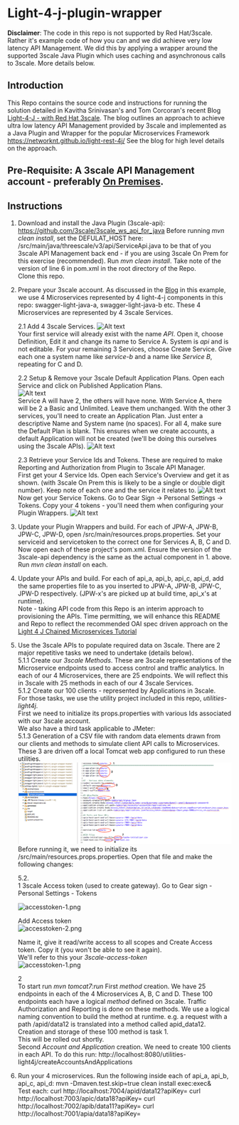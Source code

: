 # Light-4-j-plugin-wrapper

**Disclaimer**: The code in this repo is not supported by Red Hat/3scale. Rather it's example code of how you can and we did achieve very low latency API Management. We did this by applying a wrapper around the supported 3scale Java Plugin which uses caching and asynchronous calls to 3scale. More details below.

## Introduction  
This Repo contains the source code and instructions for running the solution detailed in Kavitha Srinivasan's and Tom Corcoran's recent Blog [Light-4-J - with Red Hat 3scale](http://middlewareblog.redhat.com/2017/07/25/low-latency-api-management-for-microservices-framework-light-4-j-with-red-hat-3scale/). The blog outlines an approach to achieve ultra low latency API Management provided by 3scale and implemented as a Java Plugin and Wrapper for the popular Microservices Framework https://networknt.github.io/light-rest-4j/ See the blog for high level details on the approach.

## Pre-Requisite: A 3scale API Management account - preferably [On Premises](https://support.3scale.net/guides/infrastructure/onpremises20-installation).  

## Instructions
1. Download and install the Java Plugin (3scale-api): https://github.com/3scale/3scale_ws_api_for_java
   Before running *mvn clean install*, set the DEFULAT_HOST here: /src/main/java/threescale/v3/api/ServiceApi.java to be that of you 3scale API Management back end - if you are using 3scale On Prem for this exercise (recommended).
   Run *mvn clean install*.
   Take note of the version of line 6 in pom.xml in the root directory of the Repo.  
   Clone this repo.

2. Prepare your 3scale account.
As discussed in the [Blog](http://middlewareblog.redhat.com/2017/07/25/low-latency-api-management-for-microservices-framework-light-4-j-with-red-hat-3scale/) in this example, we use 4 Microservices represented by 4 light-4-j components in this repo: swagger-light-java-a, swagger-light-java-b etc. These 4 Microservices are represented by 4 3scale Services.  
	  
	2.1 Add 4 3scale Services. ![Alt text](https://github.com/tnscorcoran/light-4-j-plugin-wrapper/blob/master/_images/1-3scaleServices.png)  
	Your first service will already exist with the name *API*. Open it, choose Definition, Edit it and change its name to Service A. System is *api* and is not editable.
	For your remaining 3 Services, choose Create Service. Give each one a system name like *service-b* and a name like *Service B*, repeating for C and D.  
	  
	2.2 Setup & Remove your 3scale Default Application Plans. Open each Service and click on Published Application Plans.  
	![Alt text](https://github.com/tnscorcoran/light-4-j-plugin-wrapper/blob/master/_images/2-Applications-PlansLink.png)  
	Service A will have 2, the others will have none. With Service A, there will be 2 a Basic and Unlimited. Leave them unchanged. With the other 3 services, you'll need to create an Application Plan. Just enter a descriptive Name and System name (no spaces). For all 4, make sure the Default Plan is blank. This ensures when we create accounts, a default Application will not be created (we'll be doing this ourselves using the 3scale APIs).
	![Alt text](https://github.com/tnscorcoran/light-4-j-plugin-wrapper/blob/master/_images/2-Applications-PlansList.png)  
	  
	2.3 Retrieve your Service Ids and Tokens. These are required to make Reporting and Authorization from Plugin to 3scale API Manager.  
	First get your 4 Service Ids. Open each Service's Overview and get it as shown. (with 3scale On Prem this is likely to be a single or double digit number). Keep note of each one and the service it relates to.
	![Alt text](https://github.com/tnscorcoran/light-4-j-plugin-wrapper/blob/master/_images/3-Service-Id.png)  
	Now get your Service Tokens. Go to Gear Sign -> Personal Settings -> Tokens. Copy your 4 tokens - you'll need them when configuring your Plugin Wrappers.
	![Alt text](https://github.com/tnscorcoran/light-4-j-plugin-wrapper/blob/master/_images/4-Service-tokens.png)  
	
3. Update your Plugin Wrappers and build. For each of JPW-A, JPW-B, JPW-C, JPW-D, open /src/main/resources.props.properties. Set your serviceid and servicetoken to the correct one for Services A, B, C and D. Now open each of these project's pom.xml. Ensure the version of the 3scale-api dependency is the same as the actual component in 1. above.  
Run *mvn clean install* on each.
	
4. Update your APIs and build. For each of api_a, api_b, api_c, api_d, add the same properties file to as you inserted to JPW-A, JPW-B, JPW-C, JPW-D respectively. (JPW-x's are picked up at build time, api_x's at runtime).  
Note - taking API code from this Repo is an interim approach to provisioning the APIs. Time permitting, we will enhance this README and Repo to reflect the recommended OAI spec driven approach on the [Light 4 J Chained Microservices Tutorial](https://networknt.github.io/light-rest-4j/tutorial/ms-chain/) 

5. Use the 3scale APIs to populate required data on 3scale. There are 2 major repetitive tasks we need to undertake (details below).  
	5.1.1 Create our *3scale Methods*. These are 3scale representations of the Microservice endpoints used to access control and traffic analytics. In each of our 4 Microservices, there are 25 endpoints. We will reflect this in 3scale with 25 methods in each of our 4 3scale Services.  
	5.1.2 Create our 100 clients - represented by Applications in 3scale.  
For those tasks, we use the utility project included in this repo, *utilities-light4j*.  
First we need to initialize its props.properties with various Ids associated with our 3scale account.  
We also have a third task applicable to JMeter:  
	5.1.3  Generation of a CSV file with random data elements drawn from our clients and methods to simulate client API calls to Microservices.   
These 3 are driven off a local Tomcat web app configured to run these utilities.
![Utilities-props.properties](https://raw.githubusercontent.com/tnscorcoran/light-4-j-plugin-wrapper/master/_images/5-Utilities-props.properties.png)  
Before running it, we need to initialize its /src/main/resources.props.properties. Open that file and make the following changes:

	5.2.  
	1 3scale Access token (used to create gateway). Go to Gear sign - Personal Settings - Tokens  
	
	![accesstoken-1.png](https://raw.githubusercontent.com/tnscorcoran/rhsso-3scale/master/05-threescale-accesstoken-1.png)
  
	Add Access token  
	![accesstoken-2.png](https://raw.githubusercontent.com/tnscorcoran/rhsso-3scale/master/05-threescale-accesstoken-2.png)
  
	Name it, give it read/write access to all scopes and Create Access token. Copy it (you won't be able to see it again).  
	We'll refer to this your *3scale-access-token*   
	![accesstoken-1.png](https://raw.githubusercontent.com/tnscorcoran/rhsso-3scale/master/05-threescale-accesstoken-3.png)   
  	  
  	2  
To start run *mvn tomcat7:run*
First *method* creation. We have 25 endpoints in each of the 4 Microservices A, B, C and D. These 100 endpoints each have a logical *method* defined on 3scale. Traffic Authorization and Reporting is done on these methods. We use a logical naming convention to build the method at runtime. e.g. a request with a path /apid/data12 is translated into a method called apid_data12. Creation and storage of these 100 method is task 1.  	
This will be rolled out shortly.  
Second *Account and Application* creation. We need to create 100 clients in each API. To do this run:
http://localhost:8080/utilities-light4j/createAccountsAndApplications
	
6. Run your 4 microservices. Run the following inside each of api_a, api_b, api_c, api_d:
   mvn -Dmaven.test.skip=true clean install exec:exec&  	 
   Test each:
   		curl http://localhost:7004/apid/data12?apiKey=<apiKeyX>
   		curl http://localhost:7003/apic/data18?apiKey=<apiKeyX>
   		curl http://localhost:7002/apib/data11?apiKey=<apiKeyX>
   		curl http://localhost:7001/apia/data18?apiKey=<apiKeyX>
    			
  	


